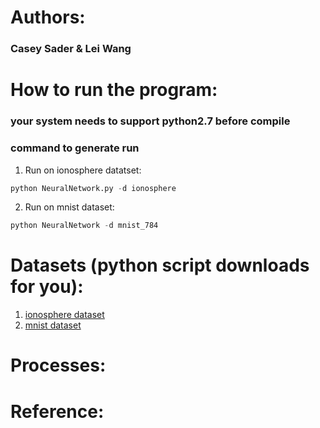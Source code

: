 # Authors:
### Casey Sader & Lei Wang

# How to run the program:
### your system needs to support python2.7 before compile

### command to generate run
1. Run on ionosphere datatset:
```python
python NeuralNetwork.py -d ionosphere
```
2. Run on mnist dataset:
```python
python NeuralNetwork -d mnist_784
```

# Datasets (python script downloads for you):
1. [ionosphere dataset](https://www.openml.org/d/59)
2. [mnist dataset](https://www.openml.org/d/554)

# Processes:


# Reference:
